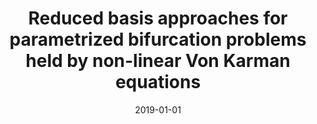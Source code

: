 ---
title: "Reduced basis approaches for parametrized bifurcation problems held by non-linear Von Karman equations"
collection: publications
permalink: /publication/2019-01-01-Reduced-basis-approaches-for-parametrized-bifurcation-problems-held-by-non-linear-Von-Karman-equations
date: 2019-01-01
item: 2
venue: 'Journal of Scientific Computing'
paperurl: 'https://doi.org/10.1007/s10915-019-01003-3'
authors: 'F. Pichi, G. Rozza'
pubsource: 'journal'
---